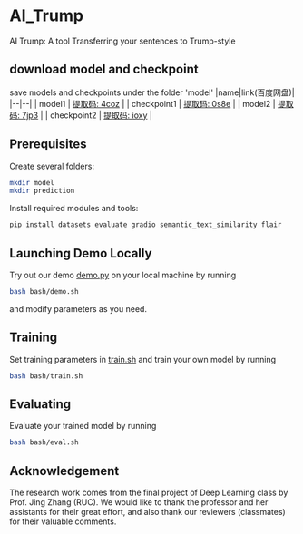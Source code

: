 # AI_Trump
AI Trump: A tool Transferring your sentences to Trump-style  

## download model and checkpoint
save models and checkpoints under the folder 'model'
|name|link(百度网盘)|
|--|--|
| model1 | [提取码: 4coz](https://pan.baidu.com/s/1VyMav4Wt-ZENUzMr1U_tiQ) |
| checkpoint1 | [提取码: 0s8e](https://pan.baidu.com/s/1hCVp3UprTT9eFbVwMEdKRQ) |
| model2 | [提取码: 7jp3](https://pan.baidu.com/s/1O8pGXvDngu9E3krPYojQpQ) |
| checkpoint2 | [提取码: ioxy](https://pan.baidu.com/s/1EFV95ve2xUtaa-rBTsiK3w) |

## Prerequisites
Create several folders:
```bash
mkdir model
mkdir prediction
```
Install required modules and tools:
```bash
pip install datasets evaluate gradio semantic_text_similarity flair
```

## Launching Demo Locally
Try out our demo [demo.py](demo.py) on your local machine by running
```bash
bash bash/demo.sh
```
and modify parameters as you need.

## Training
Set training parameters in [train.sh](bash/train.sh) and train your own model by running
```bash
bash bash/train.sh
```

## Evaluating
Evaluate your trained model by running
```bash
bash bash/eval.sh
```

## Acknowledgement
The research work comes from the final project of Deep Learning class by Prof. Jing Zhang (RUC). We would like to thank the professor and her assistants for their great effort, and also thank our reviewers (classmates) for their valuable comments. 
